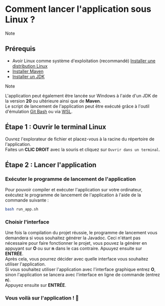 # Comment lancer l'application sous Linux ?

> [!NOTE]
> ## Prérequis
> - Avoir Linux comme système d'exploitation (recommandé) [Installer une distribution Linux](https://www.linux.org/pages/download/)
> - [Installer Maven](install_maven.md)
> - [Installer un JDK](install_jdk.md)

> [!NOTE]
> L'application peut également être lancée sur Windows à l'aide d'un JDK de la version **20** ou ultérieure ainsi que de **Maven**.<br>
> Le script de lancement de l'application peut être exécuté grâce à l'outil d'émulation [Git Bash](https://gitforwindows.org/) ou via [WSL](https://learn.microsoft.com/fr-fr/windows/wsl/install).

## Étape 1 : Ouvrir le terminal Linux
Ouvrez l'explorateur de fichier et placez-vous à la racine du répertoire de l'application.<br>
Faites un **CLIC DROIT** avec la souris et cliquez sur `Ouvrir dans un terminal`.

## Étape 2 : Lancer l'application
### Exécuter le programme de lancement de l'application
Pour pouvoir compiler et exécuter l'application sur votre ordinateur, exécutez le programme de lancement de l'application à l'aide de la commande suivante :

```bash
bash run_app.sh
```

### Choisir l'interface
Une fois la compilation du projet réussie, le programme de lancement vous demandera si vous souhaitez générer la Javadoc. Ceci n'étant pas nécessaire pour faire fonctionner le projet, vous pouvez la générer en appuyant sur **O** ou sur **n** dans le cas contraire. Apuuyez ensuite sur **ENTRÉE**.<br>
Après cela, vous pourrez décider avec quelle interface vous souhaitez utiliser l'application.<br>
Si vous souhaitez utiliser l'application avec l'interface graphique entrez **O**, sinon l'application se lancera avec l'interface en ligne de commande (entrez **n**).<br>
Appuyez ensuite sur **ENTRÉE**.

### Vous voilà sur l'application ! 🎉

